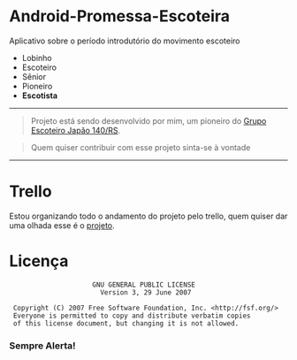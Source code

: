 # Android-Promessa-Escoteira
Aplicativo sobre o período introdutório do movimento escoteiro

* Lobinho
* Escoteiro
* Sênior
* Pioneiro
* **Escotista**

-------
>Projeto está sendo desenvolvido por mim, um pioneiro do [Grupo Escoteiro Japão 140/RS](https://fb.me/gejpao).

>Quem quiser contribuir com esse projeto sinta-se à vontade

-------

# Trello
Estou organizando todo o andamento do projeto pelo trello, quem quiser dar uma olhada esse é o [projeto](https://trello.com/b/qXhI87JZ/app-promessa).

# Licença
```
                     GNU GENERAL PUBLIC LICENSE
                       Version 3, 29 June 2007

 Copyright (C) 2007 Free Software Foundation, Inc. <http://fsf.org/>
 Everyone is permitted to copy and distribute verbatim copies
 of this license document, but changing it is not allowed.
 ```

### Sempre Alerta!
